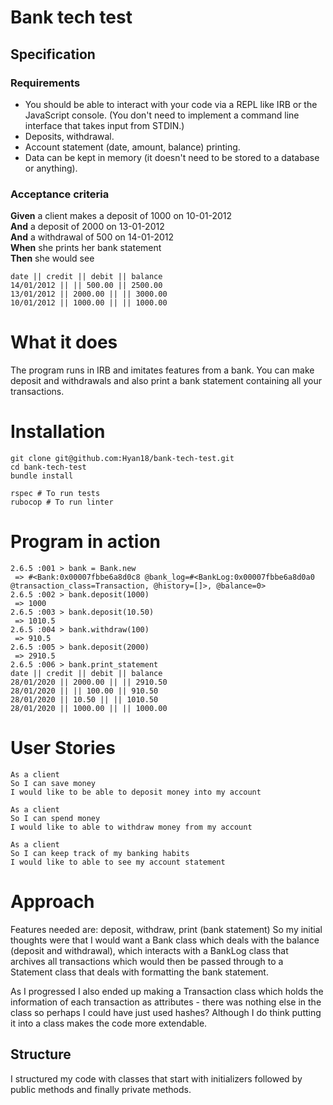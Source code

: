 # Bank tech test

## Specification

### Requirements

* You should be able to interact with your code via a REPL like IRB or the JavaScript console.  (You don't need to implement a command line interface that takes input from STDIN.)
* Deposits, withdrawal.
* Account statement (date, amount, balance) printing.
* Data can be kept in memory (it doesn't need to be stored to a database or anything).

### Acceptance criteria

**Given** a client makes a deposit of 1000 on 10-01-2012  
**And** a deposit of 2000 on 13-01-2012  
**And** a withdrawal of 500 on 14-01-2012  
**When** she prints her bank statement  
**Then** she would see

```
date || credit || debit || balance
14/01/2012 || || 500.00 || 2500.00
13/01/2012 || 2000.00 || || 3000.00
10/01/2012 || 1000.00 || || 1000.00
```

# What it does

The program runs in IRB and imitates features from a bank.
You can make deposit and withdrawals and also print a bank statement containing all your transactions.

# Installation

```
git clone git@github.com:Hyan18/bank-tech-test.git
cd bank-tech-test
bundle install
```

```
rspec # To run tests
rubocop # To run linter
```

# Program in action

```
2.6.5 :001 > bank = Bank.new
 => #<Bank:0x00007fbbe6a8d0c8 @bank_log=#<BankLog:0x00007fbbe6a8d0a0 @transaction_class=Transaction, @history=[]>, @balance=0> 
2.6.5 :002 > bank.deposit(1000)
 => 1000 
2.6.5 :003 > bank.deposit(10.50)
 => 1010.5 
2.6.5 :004 > bank.withdraw(100)
 => 910.5 
2.6.5 :005 > bank.deposit(2000)
 => 2910.5 
2.6.5 :006 > bank.print_statement
date || credit || debit || balance
28/01/2020 || 2000.00 || || 2910.50
28/01/2020 || || 100.00 || 910.50
28/01/2020 || 10.50 || || 1010.50
28/01/2020 || 1000.00 || || 1000.00
```

# User Stories

```
As a client
So I can save money
I would like to be able to deposit money into my account
```

```
As a client
So I can spend money
I would like to able to withdraw money from my account
```

```
As a client
So I can keep track of my banking habits
I would like to able to see my account statement
```

# Approach

Features needed are: deposit, withdraw, print (bank statement)
So my initial thoughts were that I would want a Bank class which deals with the balance (deposit and withdrawal), which interacts with a BankLog class that archives all transactions which would then be passed through to a Statement class that deals with formatting the bank statement.

As I progressed I also ended up making a Transaction class which holds the information of each transaction as attributes - there was nothing else in the class so perhaps I could have just used hashes? Although I do think putting it into a class makes the code more extendable.

## Structure

I structured my code with classes that start with initializers followed by public methods and finally private methods.
